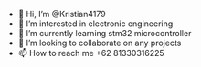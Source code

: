 - 👋 Hi, I’m @Kristian4179
- 👀 I’m interested in electronic engineering
- 🌱 I’m currently learning stm32 microcontroller
- 💞️ I’m looking to collaborate on any projects
- 📫 How to reach me +62 81330316225

<!---
Kristian4179/Kristian4179 is a ✨ special ✨ repository because its `README.md` (this file) appears on your GitHub profile.
You can click the Preview link to take a look at your changes.
--->

